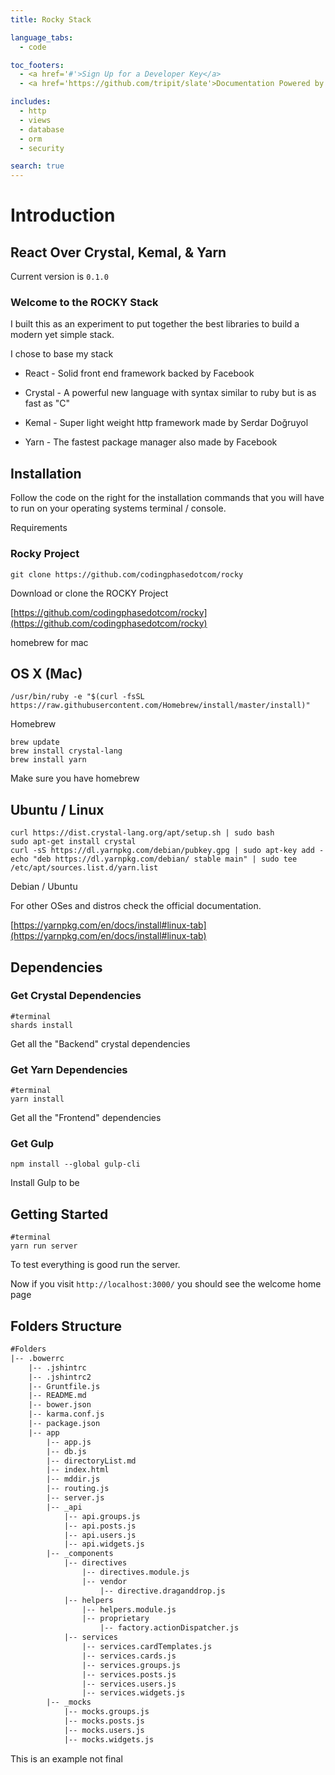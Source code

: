 ```yaml
---
title: Rocky Stack

language_tabs:
  - code

toc_footers:
  - <a href='#'>Sign Up for a Developer Key</a>
  - <a href='https://github.com/tripit/slate'>Documentation Powered by Slate</a>

includes:
  - http
  - views
  - database
  - orm
  - security

search: true
---
```


# Introduction
## React Over Crystal, Kemal, & Yarn
Current version is ```0.1.0```

### Welcome to the ROCKY Stack
I built this as an experiment to put together the best libraries to build a modern yet simple stack.

I chose to base my stack

 * React - Solid front end framework backed by Facebook

 * Crystal - A powerful new language with syntax similar to ruby but is as fast as "C"

 * Kemal - Super light weight http framework made by Serdar Doğruyol

 * Yarn - The fastest package manager also made by Facebook

## Installation
Follow the code on the right for the installation commands that you will have to run on your operating systems terminal / console.

Requirements

### Rocky Project
```shell
git clone https://github.com/codingphasedotcom/rocky
```

Download or clone the ROCKY Project

[https://github.com/codingphasedotcom/rocky](https://github.com/codingphasedotcom/rocky)

homebrew for mac

## OS X (Mac)
```shell
/usr/bin/ruby -e "$(curl -fsSL https://raw.githubusercontent.com/Homebrew/install/master/install)"
```
Homebrew

```shell
brew update
brew install crystal-lang
brew install yarn
```

Make sure you have homebrew

## Ubuntu / Linux
```shell
curl https://dist.crystal-lang.org/apt/setup.sh | sudo bash
sudo apt-get install crystal
curl -sS https://dl.yarnpkg.com/debian/pubkey.gpg | sudo apt-key add -
echo "deb https://dl.yarnpkg.com/debian/ stable main" | sudo tee /etc/apt/sources.list.d/yarn.list
```

Debian / Ubuntu

For other OSes and distros check the official documentation.

[https://yarnpkg.com/en/docs/install#linux-tab](https://yarnpkg.com/en/docs/install#linux-tab)




## Dependencies
### Get Crystal Dependencies
```shell
#terminal
shards install
```

Get all the "Backend" crystal dependencies


### Get Yarn Dependencies
```shell
#terminal
yarn install
```

Get all the "Frontend" dependencies


### Get Gulp
```shell
npm install --global gulp-cli
```

Install Gulp to be

## Getting Started
```shell
#terminal
yarn run server
```

To test everything is good run the server.

Now if you visit ```http://localhost:3000/``` you should see the welcome home page

## Folders Structure


```html
#Folders
|-- .bowerrc
    |-- .jshintrc
    |-- .jshintrc2
    |-- Gruntfile.js
    |-- README.md
    |-- bower.json
    |-- karma.conf.js
    |-- package.json
    |-- app
        |-- app.js
        |-- db.js
        |-- directoryList.md
        |-- index.html
        |-- mddir.js
        |-- routing.js
        |-- server.js
        |-- _api
            |-- api.groups.js
            |-- api.posts.js
            |-- api.users.js
            |-- api.widgets.js
        |-- _components
            |-- directives
                |-- directives.module.js
                |-- vendor
                    |-- directive.draganddrop.js
            |-- helpers
                |-- helpers.module.js
                |-- proprietary
                    |-- factory.actionDispatcher.js
            |-- services
                |-- services.cardTemplates.js
                |-- services.cards.js
                |-- services.groups.js
                |-- services.posts.js
                |-- services.users.js
                |-- services.widgets.js
        |-- _mocks
            |-- mocks.groups.js
            |-- mocks.posts.js
            |-- mocks.users.js
            |-- mocks.widgets.js
```

This is an example not final
